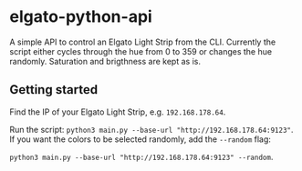 # elgato-python-api

A simple API to control an Elgato Light Strip from the CLI. Currently the script either cycles through the hue from 0 to 359 or changes the hue randomly. Saturation and brigthness are kept as is.

## Getting started

Find the IP of your Elgato Light Strip, e.g. `192.168.178.64`. 

Run the script: `python3 main.py --base-url "http://192.168.178.64:9123"`. If you want the colors to be selected randomly, add the `--random` flag: 

`python3 main.py --base-url "http://192.168.178.64:9123" --random`.
